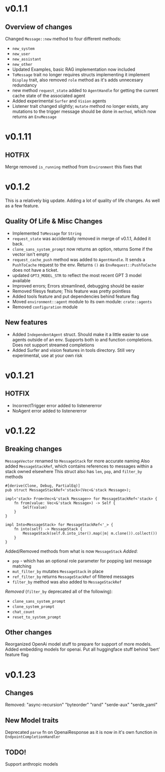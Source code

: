 # v0.1.1

## Overview of changes

 Changed `Message::new` method to four different methods:
  - `new_system`
  - `new_user`
  - `new_assistant`
  - `new_other`
- Updated Examples, basic RAG implementation now included
- `ToMessage` trait no longer requires structs implementing it implement `Display` trait, also removed `role` method as it's adds unnecesary redundancy
- new method `request_state` added to `AgentHandle` for getting the current cache state of the associated agent
- Added experimental `Surfer` and `Vision` agents
- Listener trait changed slightly; `mutate` method no longer exists, any mutations to the trigger message should be done in `method`, which now returns an `EnvMessage`

# v0.1.11

## HOTFIX

Merge removed `is_running` method from `Environment` this fixes that

# v0.1.2

This is a relatively big update. Adding a lot of quality of life changes. As well as a few feature.

## Quality Of Life & Misc Changes

- Implemented `ToMessage` for `String`
- `request_state` was accidentally removed in merge of v0.1.1, Added it back.
- `clone_sans_system_prompt` now returns an option, returns Some if the vector isn't empty
- `request_cache_push` method was added to `AgentHandle`. It sends a `PushToCache` request to the env. Returns `()` as `EnvRequest::PushToCache` does not have a ticket.
- updated `GPT3_MODEL_STR` to reflect the most recent GPT 3 model available
- Improved errors; Errors streamlined, debugging should be easier
- Removed filesys feature; This feature was pretty pointless
- Added tools feature and put dependencies behind feature flag
- Moved `environment::agent` module to its own module: `crate::agents`
- Removed `configuration` module

## New features

- Added `IndependentAgent` struct. Should make it a little easier to use agents outside of an env. Supports both io and function completions. Does not support streamed completions
- Added Surfer and vision features in tools directory. Still very experimental, use at your own risk

# v0.1.21

## HOTFIX

- IncorrectTrigger error added to listenererror
- NoAgent error added to listenererror

# v0.1.22

## Breaking changes

`MessageVector` renamed to `MessageStack` for more accurate naming
Also added `MessageStackRef`, which contains references to messages within a stack owned elsewhere
This struct also has `len`, `pop`, and `filter_by` methods

```
#[derive(Clone, Debug, PartialEq)]
pub struct MessageStackRef<'stack>(Vec<&'stack Message>);

impl<'stack> From<Vec<&'stack Message>> for MessageStackRef<'stack> {
    fn from(value: Vec<&'stack Message>) -> Self {
        Self(value)
    }
}

impl Into<MessageStack> for MessageStackRef<'_> {
    fn into(self) -> MessageStack {
        MessageStack(self.0.into_iter().map(|m| m.clone()).collect())
    }
}
```

Added/Removed methods from what is now `MessageStack`
_Added_:

- `pop` - which has an optional role parameter for popping last message matching
- `mut_filter_by` mutates `MessageStack` in place
- `ref_filter_by` returns `MessageStackRef` of filtered messages
- `filter_by` method was also added to `MessageStackRef`

_Removed_ (`filter_by` deprecated all of the following):

- `clone_sans_system_prompt`
- `clone_system_prompt`
- `chat_count`
- `reset_to_system_prompt`

## Other changes 
Reorganized OpenAi model stuff to prepare for support of more models. 
Added embedding models for openai.
Put all huggingface stuff behind 'bert' feature flag

# v0.1.23

## Changes 
Removed: 
 "async-recursion"
  "byteorder"
  "rand"
  "serde-aux"
  "serde_yaml"

## New Model traits
Deprecated `parse` fn on OpenaiResponse as it is now in it's own function in `EndpointCompletionHandler`

## TODO! 
Support anthropic models
